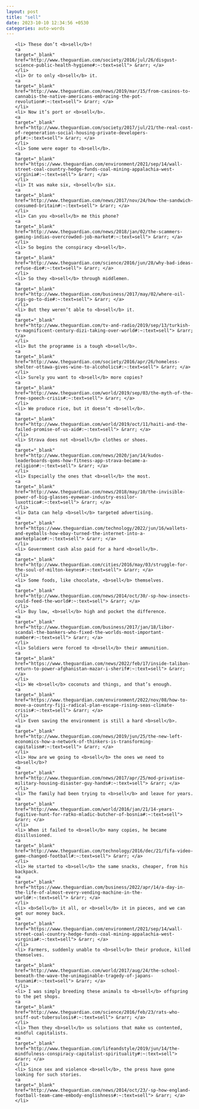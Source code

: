 ```yaml
---
layout: post
title: "sell"
date: 2023-10-10 12:34:56 +0530
categories: auto-words
---
```

<ol>

    <li> These don’t <b>sell</b>!
    <a 
    target="_blank" 
    href="http://www.theguardian.com/society/2016/jul/26/disgust-science-public-health-hygiene#:~:text=sell"> &rarr; </a>
    </li>
    <li> Or to only <b>sell</b> it.
    <a 
    target="_blank" 
    href="http://www.theguardian.com/news/2019/mar/15/from-casinos-to-cannabis-the-native-americans-embracing-the-pot-revolution#:~:text=sell"> &rarr; </a>
    </li>
    <li> Now it’s port or <b>sell</b>.
    <a 
    target="_blank" 
    href="http://www.theguardian.com/society/2017/jul/21/the-real-cost-of-regeneration-social-housing-private-developers-pfi#:~:text=sell"> &rarr; </a>
    </li>
    <li> Some were eager to <b>sell</b>.
    <a 
    target="_blank" 
    href="https://www.theguardian.com/environment/2021/sep/14/wall-street-coal-country-hedge-funds-coal-mining-appalachia-west-virginia#:~:text=sell"> &rarr; </a>
    </li>
    <li> It was make six, <b>sell</b> six.
    <a 
    target="_blank" 
    href="http://www.theguardian.com/news/2017/nov/24/how-the-sandwich-consumed-britain#:~:text=sell"> &rarr; </a>
    </li>
    <li> Can you <b>sell</b> me this phone?
    <a 
    target="_blank" 
    href="http://www.theguardian.com/news/2018/jan/02/the-scammers-gaming-indias-overcrowded-job-market#:~:text=sell"> &rarr; </a>
    </li>
    <li> So begins the conspiracy <b>sell</b>.
    <a 
    target="_blank" 
    href="http://www.theguardian.com/science/2016/jun/28/why-bad-ideas-refuse-die#:~:text=sell"> &rarr; </a>
    </li>
    <li> So they <b>sell</b> through middlemen.
    <a 
    target="_blank" 
    href="http://www.theguardian.com/business/2017/may/02/where-oil-rigs-go-to-die#:~:text=sell"> &rarr; </a>
    </li>
    <li> But they weren’t able to <b>sell</b> it.
    <a 
    target="_blank" 
    href="http://www.theguardian.com/tv-and-radio/2019/sep/13/turkish-tv-magnificent-century-dizi-taking-over-world#:~:text=sell"> &rarr; </a>
    </li>
    <li> But the programme is a tough <b>sell</b>.
    <a 
    target="_blank" 
    href="http://www.theguardian.com/society/2016/apr/26/homeless-shelter-ottawa-gives-wine-to-alcoholics#:~:text=sell"> &rarr; </a>
    </li>
    <li> Surely you want to <b>sell</b> more copies?
    <a 
    target="_blank" 
    href="http://www.theguardian.com/world/2019/sep/03/the-myth-of-the-free-speech-crisis#:~:text=sell"> &rarr; </a>
    </li>
    <li> We produce rice, but it doesn’t <b>sell</b>.
    <a 
    target="_blank" 
    href="http://www.theguardian.com/world/2019/oct/11/haiti-and-the-failed-promise-of-us-aid#:~:text=sell"> &rarr; </a>
    </li>
    <li> Strava does not <b>sell</b> clothes or shoes.
    <a 
    target="_blank" 
    href="http://www.theguardian.com/news/2020/jan/14/kudos-leaderboards-qoms-how-fitness-app-strava-became-a-religion#:~:text=sell"> &rarr; </a>
    </li>
    <li> Especially the ones that <b>sell</b> the most.
    <a 
    target="_blank" 
    href="http://www.theguardian.com/news/2018/may/10/the-invisible-power-of-big-glasses-eyewear-industry-essilor-luxottica#:~:text=sell"> &rarr; </a>
    </li>
    <li> Data can help <b>sell</b> targeted advertising.
    <a 
    target="_blank" 
    href="https://www.theguardian.com/technology/2022/jun/16/wallets-and-eyeballs-how-ebay-turned-the-internet-into-a-marketplace#:~:text=sell"> &rarr; </a>
    </li>
    <li> Government cash also paid for a hard <b>sell</b>.
    <a 
    target="_blank" 
    href="http://www.theguardian.com/cities/2016/may/03/struggle-for-the-soul-of-milton-keynes#:~:text=sell"> &rarr; </a>
    </li>
    <li> Some foods, like chocolate, <b>sell</b> themselves.
    <a 
    target="_blank" 
    href="http://www.theguardian.com/news/2014/oct/30/-sp-how-insects-could-feed-the-world#:~:text=sell"> &rarr; </a>
    </li>
    <li> Buy low, <b>sell</b> high and pocket the difference.
    <a 
    target="_blank" 
    href="http://www.theguardian.com/business/2017/jan/18/libor-scandal-the-bankers-who-fixed-the-worlds-most-important-number#:~:text=sell"> &rarr; </a>
    </li>
    <li> Soldiers were forced to <b>sell</b> their ammunition.
    <a 
    target="_blank" 
    href="https://www.theguardian.com/news/2022/feb/17/inside-taliban-return-to-power-afghanistan-mazar-i-sherif#:~:text=sell"> &rarr; </a>
    </li>
    <li> We <b>sell</b> coconuts and things, and that’s enough.
    <a 
    target="_blank" 
    href="https://www.theguardian.com/environment/2022/nov/08/how-to-move-a-country-fiji-radical-plan-escape-rising-seas-climate-crisis#:~:text=sell"> &rarr; </a>
    </li>
    <li> Even saving the environment is still a hard <b>sell</b>.
    <a 
    target="_blank" 
    href="http://www.theguardian.com/news/2019/jun/25/the-new-left-economics-how-a-network-of-thinkers-is-transforming-capitalism#:~:text=sell"> &rarr; </a>
    </li>
    <li> How are we going to <b>sell</b> the ones we need to <b>sell</b>?
    <a 
    target="_blank" 
    href="http://www.theguardian.com/news/2017/apr/25/mod-privatise-military-housing-disaster-guy-hands#:~:text=sell"> &rarr; </a>
    </li>
    <li> The family had been trying to <b>sell</b> and leave for years.
    <a 
    target="_blank" 
    href="http://www.theguardian.com/world/2016/jan/21/14-years-fugitive-hunt-for-ratko-mladic-butcher-of-bosnia#:~:text=sell"> &rarr; </a>
    </li>
    <li> When it failed to <b>sell</b> many copies, he became disillusioned.
    <a 
    target="_blank" 
    href="http://www.theguardian.com/technology/2016/dec/21/fifa-video-game-changed-football#:~:text=sell"> &rarr; </a>
    </li>
    <li> He started to <b>sell</b> the same snacks, cheaper, from his backpack.
    <a 
    target="_blank" 
    href="https://www.theguardian.com/business/2022/apr/14/a-day-in-the-life-of-almost-every-vending-machine-in-the-world#:~:text=sell"> &rarr; </a>
    </li>
    <li> <b>Sell</b> it all, or <b>sell</b> it in pieces, and we can get our money back.
    <a 
    target="_blank" 
    href="https://www.theguardian.com/environment/2021/sep/14/wall-street-coal-country-hedge-funds-coal-mining-appalachia-west-virginia#:~:text=sell"> &rarr; </a>
    </li>
    <li> Farmers, suddenly unable to <b>sell</b> their produce, killed themselves.
    <a 
    target="_blank" 
    href="http://www.theguardian.com/world/2017/aug/24/the-school-beneath-the-wave-the-unimaginable-tragedy-of-japans-tsunami#:~:text=sell"> &rarr; </a>
    </li>
    <li> I was simply breeding these animals to <b>sell</b> offspring to the pet shops.
    <a 
    target="_blank" 
    href="http://www.theguardian.com/science/2016/feb/23/rats-who-sniff-out-tubersulosis#:~:text=sell"> &rarr; </a>
    </li>
    <li> Then they <b>sell</b> us solutions that make us contented, mindful capitalists.
    <a 
    target="_blank" 
    href="http://www.theguardian.com/lifeandstyle/2019/jun/14/the-mindfulness-conspiracy-capitalist-spirituality#:~:text=sell"> &rarr; </a>
    </li>
    <li> Since sex and violence <b>sell</b>, the press have gone looking for such stories.
    <a 
    target="_blank" 
    href="http://www.theguardian.com/news/2014/oct/23/-sp-how-england-football-team-came-embody-englishness#:~:text=sell"> &rarr; </a>
    </li>